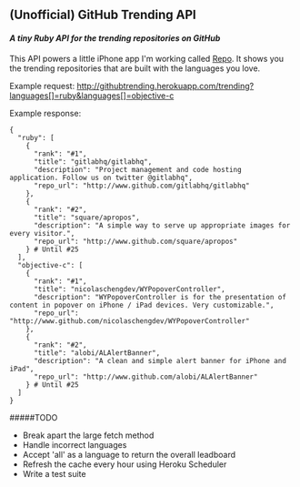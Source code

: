 ## (Unofficial) GitHub Trending API
#### _A tiny Ruby API for the trending repositories on GitHub_

This API powers a little iPhone app I'm working called [Repo](https://github.com/richardburton/Repo). It shows you the trending repositories that are built with the languages you love.

Example request: http://githubtrending.herokuapp.com/trending?languages[]=ruby&languages[]=objective-c

Example response:

    {
      "ruby": [
        {
          "rank": "#1",
          "title": "gitlabhq/gitlabhq",
          "description": "Project management and code hosting  application. Follow us on twitter @gitlabhq",
          "repo_url": "http://www.github.com/gitlabhq/gitlabhq"
        },
        {
          "rank": "#2",
          "title": "square/apropos",
          "description": "A simple way to serve up appropriate images for every visitor.",
          "repo_url": "http://www.github.com/square/apropos"
        } # Until #25
      ],
      "objective-c": [
        {
          "rank": "#1",
          "title": "nicolaschengdev/WYPopoverController",
          "description": "WYPopoverController is for the presentation of content in popover on iPhone / iPad devices. Very customizable.",
          "repo_url": "http://www.github.com/nicolaschengdev/WYPopoverController"
        },
        {
          "rank": "#2",
          "title": "alobi/ALAlertBanner",
          "description": "A clean and simple alert banner for iPhone and iPad",
          "repo_url": "http://www.github.com/alobi/ALAlertBanner"
        } # Until #25
      ]
    }

#####TODO
* Break apart the large fetch method
* Handle incorrect languages
* Accept 'all' as a language to return the overall leadboard
* Refresh the cache every hour using Heroku Scheduler
* Write a test suite

